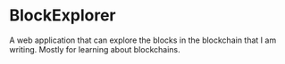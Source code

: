 # BlockExplorer
A web application that can explore the blocks in the blockchain that I am writing. Mostly for learning about blockchains.
